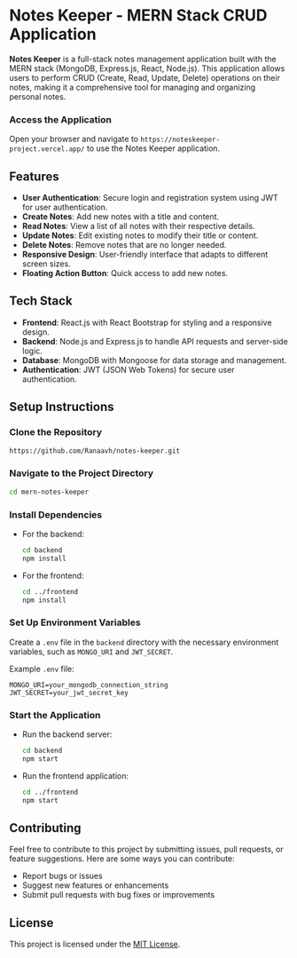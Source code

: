 
# Notes Keeper - MERN Stack CRUD Application

**Notes Keeper** is a full-stack notes management application built with the MERN stack (MongoDB, Express.js, React, Node.js). This application allows users to perform CRUD (Create, Read, Update, Delete) operations on their notes, making it a comprehensive tool for managing and organizing personal notes.

### Access the Application

Open your browser and navigate to `https://noteskeeper-project.vercel.app/` to use the Notes Keeper application.
## Features

- **User Authentication**: Secure login and registration system using JWT for user authentication.
- **Create Notes**: Add new notes with a title and content.
- **Read Notes**: View a list of all notes with their respective details.
- **Update Notes**: Edit existing notes to modify their title or content.
- **Delete Notes**: Remove notes that are no longer needed.
- **Responsive Design**: User-friendly interface that adapts to different screen sizes.
- **Floating Action Button**: Quick access to add new notes.

## Tech Stack

- **Frontend**: React.js with React Bootstrap for styling and a responsive design.
- **Backend**: Node.js and Express.js to handle API requests and server-side logic.
- **Database**: MongoDB with Mongoose for data storage and management.
- **Authentication**: JWT (JSON Web Tokens) for secure user authentication.

## Setup Instructions

### Clone the Repository

```bash
https://github.com/Ranaavh/notes-keeper.git
```

### Navigate to the Project Directory

```bash
cd mern-notes-keeper
```

### Install Dependencies

- For the backend:
  
  ```bash
  cd backend
  npm install
  ```

- For the frontend:
  
  ```bash
  cd ../frontend
  npm install
  ```

### Set Up Environment Variables

Create a `.env` file in the `backend` directory with the necessary environment variables, such as `MONGO_URI` and `JWT_SECRET`.

Example `.env` file:

```plaintext
MONGO_URI=your_mongodb_connection_string
JWT_SECRET=your_jwt_secret_key
```

### Start the Application

- Run the backend server:
  
  ```bash
  cd backend
  npm start
  ```

- Run the frontend application:
  
  ```bash
  cd ../frontend
  npm start
  ```



## Contributing

Feel free to contribute to this project by submitting issues, pull requests, or feature suggestions. Here are some ways you can contribute:

- Report bugs or issues
- Suggest new features or enhancements
- Submit pull requests with bug fixes or improvements

## License

This project is licensed under the [MIT License](LICENSE).


